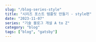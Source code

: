 ```yaml
---
slug: "/blog-series-style"
title: "시리즈 포스트 템플릿 만들기 - style편"
date: "2023-11-07"
series: "기술 블로그 개설 A to Z"
category: "blog"
tags: ["blog", "gatsby"]
---
```

